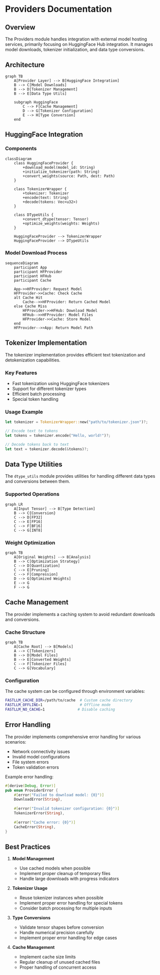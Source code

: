 # Providers Documentation

## Overview

The Providers module handles integration with external model hosting services, primarily focusing on HuggingFace Hub integration. It manages model downloads, tokenizer initialization, and data type conversions.

## Architecture

```mermaid
graph TB
    A[Provider Layer] --> B[HuggingFace Integration]
    B --> C[Model Downloads]
    B --> D[Tokenizer Management]
    B --> E[Data Type Utils]
    
    subgraph HuggingFace
        C --> F[Cache Management]
        D --> G[Tokenizer Configuration]
        E --> H[Type Conversion]
    end
```

## HuggingFace Integration

### Components

```mermaid
classDiagram
    class HuggingFaceProvider {
        +download_model(model_id: String)
        +initialize_tokenizer(path: String)
        +convert_weights(source: Path, dest: Path)
    }
    
    class TokenizerWrapper {
        +tokenizer: Tokenizer
        +encode(text: String)
        +decode(tokens: Vec<u32>)
    }
    
    class DTypeUtils {
        +convert_dtype(tensor: Tensor)
        +optimize_weights(weights: Weights)
    }
    
    HuggingFaceProvider --> TokenizerWrapper
    HuggingFaceProvider --> DTypeUtils
```

### Model Download Process

```mermaid
sequenceDiagram
    participant App
    participant HFProvider
    participant HFHub
    participant Cache
    
    App->>HFProvider: Request Model
    HFProvider->>Cache: Check Cache
    alt Cache Hit
        Cache-->>HFProvider: Return Cached Model
    else Cache Miss
        HFProvider->>HFHub: Download Model
        HFHub-->>HFProvider: Model Files
        HFProvider->>Cache: Store Model
    end
    HFProvider-->>App: Return Model Path
```

## Tokenizer Implementation

The tokenizer implementation provides efficient text tokenization and detokenization capabilities.

### Key Features

- Fast tokenization using HuggingFace tokenizers
- Support for different tokenizer types
- Efficient batch processing
- Special token handling

### Usage Example

```rust
let tokenizer = TokenizerWrapper::new("path/to/tokenizer.json")?;

// Encode text to tokens
let tokens = tokenizer.encode("Hello, world!")?;

// Decode tokens back to text
let text = tokenizer.decode(&tokens)?;
```

## Data Type Utilities

The `dtype_utils` module provides utilities for handling different data types and conversions between them.

### Supported Operations

```mermaid
graph LR
    A[Input Tensor] --> B[Type Detection]
    B --> C{Conversion}
    C --> D[FP32]
    C --> E[FP16]
    C --> F[BF16]
    C --> G[INT8]
```

### Weight Optimization

```mermaid
graph TB
    A[Original Weights] --> B[Analysis]
    B --> C[Optimization Strategy]
    C --> D[Quantization]
    C --> E[Pruning]
    C --> F[Compression]
    D --> G[Optimized Weights]
    E --> G
    F --> G
```

## Cache Management

The provider implements a caching system to avoid redundant downloads and conversions.

### Cache Structure

```mermaid
graph TB
    A[Cache Root] --> B[Models]
    A --> C[Tokenizers]
    B --> D[Model Files]
    B --> E[Converted Weights]
    C --> F[Tokenizer Files]
    C --> G[Vocabulary]
```

### Configuration

The cache system can be configured through environment variables:

```bash
FASTLLM_CACHE_DIR=/path/to/cache  # Custom cache directory
FASTLLM_OFFLINE=1                 # Offline mode
FASTLLM_NO_CACHE=1               # Disable caching
```

## Error Handling

The provider implements comprehensive error handling for various scenarios:

- Network connectivity issues
- Invalid model configurations
- File system errors
- Token validation errors

Example error handling:

```rust
#[derive(Debug, Error)]
pub enum ProviderError {
    #[error("Failed to download model: {0}")]
    DownloadError(String),
    
    #[error("Invalid tokenizer configuration: {0}")]
    TokenizerError(String),
    
    #[error("Cache error: {0}")]
    CacheError(String),
}
```

## Best Practices

1. **Model Management**
   - Use cached models when possible
   - Implement proper cleanup of temporary files
   - Handle large downloads with progress indicators

2. **Tokenizer Usage**
   - Reuse tokenizer instances when possible
   - Implement proper error handling for special tokens
   - Consider batch processing for multiple inputs

3. **Type Conversions**
   - Validate tensor shapes before conversion
   - Handle numerical precision carefully
   - Implement proper error handling for edge cases

4. **Cache Management**
   - Implement cache size limits
   - Regular cleanup of unused cached files
   - Proper handling of concurrent access